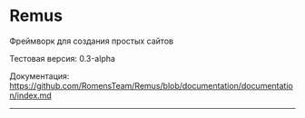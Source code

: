 Remus
================

Фреймворк для создания простых сайтов

Тестовая версия: 0.3-alpha

Документация: https://github.com/RomensTeam/Remus/blob/documentation/documentation/index.md

----------------
